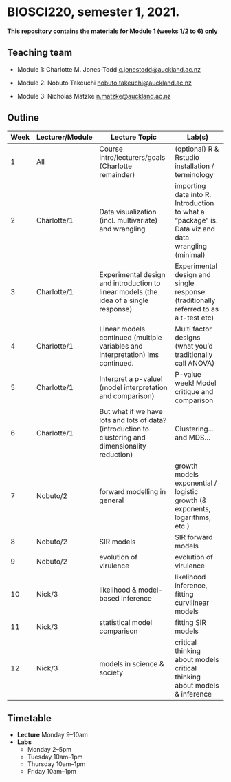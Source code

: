 # BIOSCI220, semester 1, 2021.

**This repository contains the materials for Module 1 (weeks 1/2 to 6) only**

## Teaching team

 + Module 1: Charlotte M. Jones-Todd [c.jonestodd@auckland.ac.nz](c.jonestodd@auckland.ac.nz)

 + Module 2: Nobuto Takeuchi [nobuto.takeuchi@auckland.ac.nz](nobuto.takeuchi@auckland.ac.nz)

 + Module 3: Nicholas Matzke [n.matzke@auckland.ac.nz](n.matzke@auckland.ac.nz)

## Outline

| Week  | Lecturer/Module  | Lecture Topic  | Lab(s)  |
|---    |---        |---             |---      |  
|  1 | All  | Course intro/lecturers/goals (Charlotte remainder)  | (optional) R & Rstudio installation / terminology  |
|  2 | Charlotte/1  | Data visualization (incl. multivariate) and wrangling  | importing data into R. Introduction to what a “package” is. Data viz and data wrangling (minimal)  |
|  3 | Charlotte/1  | Experimental design and introduction to linear models (the idea of a single response)	  |  	Experimental design and single response (traditionally referred to as a t-test etc) |
|  4 | Charlotte/1 | Linear models continued (multiple variables and interpretation)	lms continued.  | Multi factor designs (what you’d traditionally call ANOVA)  |
|  5 | Charlotte/1  | Interpret a p-value! (model interpretation and comparison)	  |  P-value week! Model critique and comparison |
|  6 | Charlotte/1  | But what if we have lots and lots of data? (introduction to clustering and dimensionality reduction)  | Clustering... and MDS…   |
|  7 | Nobuto/2 |  forward modelling in general | growth models	exponential / logistic growth (& exponents, logarithms, etc.)  |
|  8 | Nobuto/2  |  	SIR models |  SIR forward models |
|  9 | Nobuto/2  | evolution of virulence	  |  evolution of virulence	 |
|  10 | Nick/3  | likelihood & model-based inference  | 	likelihood inference, fitting curvilinear models  |
|  11 | Nick/3  |  statistical model comparison |  	fitting SIR models |
|  12 | Nick/3  |  models in science & society | critical thinking about models	critical thinking about models & inference  |


## Timetable

+ **Lecture** Monday 9–10am
+ **Labs** 
  - Monday 2–5pm
  - Tuesday 10am–1pm
  - Thursday 10am–1pm
  - Friday 10am–1pm
